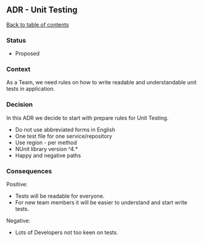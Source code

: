 ## ADR - Unit Testing

[Back to table of contents](composite.md)

### Status
- Proposed

### Context
As a Team, we need rules on how to write readable and understandable unit tests in application.

### Decision
In this ADR we decide to start with prepare rules for Unit Testing.
- Do not use abbreviated forms in English
- One test file for one service/repository
- Use region - per method
- NUnit library version ^4.*
- Happy and negative paths

### Consequences

Positive:
- Tests will be readable for everyone.
- For new team members it will be easier to understand and start write tests.

Negative:
- Lots of Developers not too keen on tests.